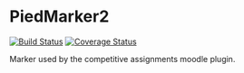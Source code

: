 # PiedMarker2

[![Build Status](https://travis-ci.org/maniac22/PiedMarker2.svg?branch=Dev)](https://travis-ci.org/maniac22/PiedMarker2)
[![Coverage Status](https://coveralls.io/repos/github/maniac22/PiedMarker2/badge.svg?branch=Dev)](https://coveralls.io/github/maniac22/PiedMarker2?branch=Dev)


Marker used by the competitive assignments moodle plugin.